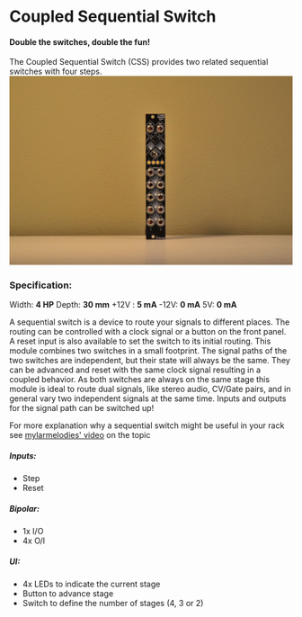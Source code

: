 # Coupled Sequential Switch
#### Double the switches, double the fun!

The Coupled Sequential Switch (CSS) provides two related sequential switches with four steps.
![alt text](https://github.com/drChungus/VCSequentialSwitch/blob/main/ProductImages/DSC_0268rr.jpg?raw=true "The Coupled Sequential Switch")

### Specification:
Width:&nbsp;**4 HP**
Depth:&nbsp;**30 mm**
+12V : **5 mA**
-12V: **0 mA**
5V: **0 mA**

A sequential switch is a device to route your signals to different places. The routing can be controlled with a clock signal or a button on the front panel. A reset input is also available to set the switch to its initial routing. This module combines two switches in a small footprint. The signal paths of the two switches are independent, but their state will always be the same. They can be advanced and reset with the same clock signal resulting in a coupled behavior. 
As both switches are always on the same stage this module is ideal to route dual signals, like stereo audio, CV/Gate pairs, and in general vary two independent signals at the same time. Inputs and outputs for the signal path can be switched up!

For more explanation why a sequential switch might be useful in your rack see [mylarmelodies' video](https://www.youtube.com/watch?v=QbxaWluHXEU) on the topic

##### Inputs:
- Step
- Reset

##### Bipolar:
- 1x I/O
- 4x O/I

##### UI:
- 4x LEDs to indicate the current stage
- Button to advance stage
- Switch to define the number of stages (4, 3 or 2)